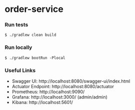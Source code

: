 # order-service


### Run tests
`$ ./gradlew clean build`

### Run locally
`$ ./gradlew bootRun -Plocal`

### Useful Links
* Swagger UI: http://localhost:8080/swagger-ui/index.html
* Actuator Endpoint: http://localhost:8080/actuator
* Prometheus: http://localhost:9090/
* Grafana: http://localhost:3000/ (admin/admin)
* Kibana: http://localhost:5601/
